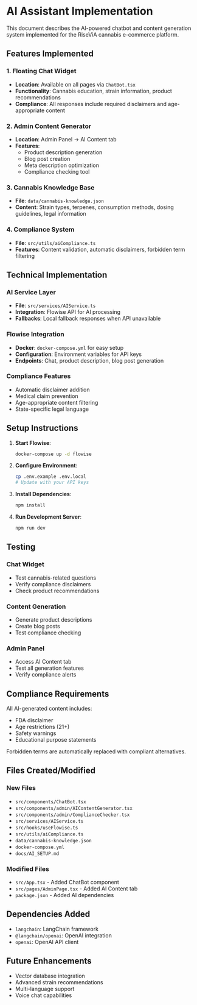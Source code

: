 # AI Assistant Implementation

This document describes the AI-powered chatbot and content generation system implemented for the RiseViA cannabis e-commerce platform.

## Features Implemented

### 1. Floating Chat Widget
- **Location**: Available on all pages via `ChatBot.tsx`
- **Functionality**: Cannabis education, strain information, product recommendations
- **Compliance**: All responses include required disclaimers and age-appropriate content

### 2. Admin Content Generator
- **Location**: Admin Panel → AI Content tab
- **Features**:
  - Product description generation
  - Blog post creation
  - Meta description optimization
  - Compliance checking tool

### 3. Cannabis Knowledge Base
- **File**: `data/cannabis-knowledge.json`
- **Content**: Strain types, terpenes, consumption methods, dosing guidelines, legal information

### 4. Compliance System
- **File**: `src/utils/aiCompliance.ts`
- **Features**: Content validation, automatic disclaimers, forbidden term filtering

## Technical Implementation

### AI Service Layer
- **File**: `src/services/AIService.ts`
- **Integration**: Flowise API for AI processing
- **Fallbacks**: Local fallback responses when API unavailable

### Flowise Integration
- **Docker**: `docker-compose.yml` for easy setup
- **Configuration**: Environment variables for API keys
- **Endpoints**: Chat, product description, blog post generation

### Compliance Features
- Automatic disclaimer addition
- Medical claim prevention
- Age-appropriate content filtering
- State-specific legal language

## Setup Instructions

1. **Start Flowise**:
   ```bash
   docker-compose up -d flowise
   ```

2. **Configure Environment**:
   ```bash
   cp .env.example .env.local
   # Update with your API keys
   ```

3. **Install Dependencies**:
   ```bash
   npm install
   ```

4. **Run Development Server**:
   ```bash
   npm run dev
   ```

## Testing

### Chat Widget
- Test cannabis-related questions
- Verify compliance disclaimers
- Check product recommendations

### Content Generation
- Generate product descriptions
- Create blog posts
- Test compliance checking

### Admin Panel
- Access AI Content tab
- Test all generation features
- Verify compliance alerts

## Compliance Requirements

All AI-generated content includes:
- FDA disclaimer
- Age restrictions (21+)
- Safety warnings
- Educational purpose statements

Forbidden terms are automatically replaced with compliant alternatives.

## Files Created/Modified

### New Files
- `src/components/ChatBot.tsx`
- `src/components/admin/AIContentGenerator.tsx`
- `src/components/admin/ComplianceChecker.tsx`
- `src/services/AIService.ts`
- `src/hooks/useFlowise.ts`
- `src/utils/aiCompliance.ts`
- `data/cannabis-knowledge.json`
- `docker-compose.yml`
- `docs/AI_SETUP.md`

### Modified Files
- `src/App.tsx` - Added ChatBot component
- `src/pages/AdminPage.tsx` - Added AI Content tab
- `package.json` - Added AI dependencies

## Dependencies Added
- `langchain`: LangChain framework
- `@langchain/openai`: OpenAI integration
- `openai`: OpenAI API client

## Future Enhancements
- Vector database integration
- Advanced strain recommendations
- Multi-language support
- Voice chat capabilities
